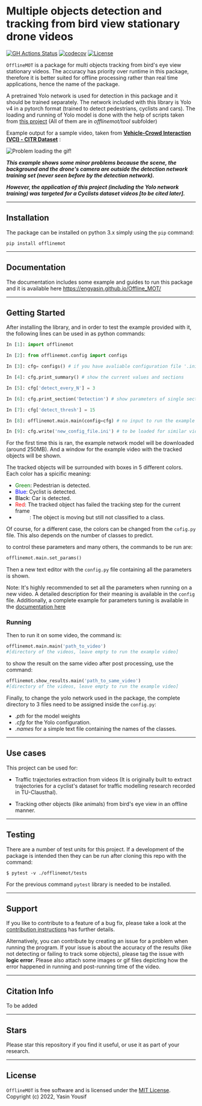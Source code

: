 Multiple objects detection and tracking from bird view stationary drone videos
=========
[![GH Actions Status](https://github.com/engyasin/Offline_MOT/workflows/PyTest/badge.svg)](https://github.com/engyasin/Offline_MOT/actions?query=branch%3Amain)
[![codecov](https://codecov.io/gh/engyasin/Offline_MOT/branch/main/graph/badge.svg)](https://codecov.io/gh/engyasin/Offline_MOT/branch/main)
[![License](https://img.shields.io/badge/License-MIT-blue.svg)](https://opensource.org/licenses/MIT)

`OfflineMOT` is a package for multi objects tracking from bird's eye view stationary videos. The accuracy has priority over runtime in this package, therefore it is better suited for offline processing rather than real time applications, hence the name of the package.

A pretrained Yolo network is used for detection in this package and it should be trained separately. The network included with this library is Yolo v4 in a pytorch format (trained to detect pedestrians, cyclists and cars). The loading and running of Yolo model is done with the help of scripts taken from [this project](https://github.com/Tianxiaomo/pytorch-YOLOv4) (All of them are in *offlinemot/tool* subfolder)

Example output for a sample video, taken from [**Vehicle-Crowd Interaction  (VCI) - CITR Dataset**](https://github.com/dongfang-steven-yang/vci-dataset-citr) :

![Problem loading the gif!](docs/sources/../source/_static/output.gif)


***This example shows some minor problems because the scene, the background and the drone's camera are outside the detection network training set (never seen before by the detection network).***

***However, the application of this project (including the Yolo network training) was targeted for a Cyclists dataset videos [to be cited later].***

--------------------

## Installation

The package can be installed on python 3.x simply using the `pip` command:

```
pip install offlinemot
```
--------------------
## Documentation

The documentation includes some example and guides to run this package and it is available here https://engyasin.github.io/Offline_MOT/

--------------------
## Getting Started

After installing the library, and in order to test the example provided with it, the following lines can be used in as python commands:

```python
In [1]: import offlinemot

In [2]: from offlinemot.config import configs

In [3]: cfg= configs() # if you have avaliable configuration file '.ini', you can pass it

In [4]: cfg.print_summary() # show the current values and sections

In [5]: cfg['detect_every_N'] = 3

In [6]: cfg.print_section('Detection') # show parameters of single section

In [7]: cfg['detect_thresh'] = 15

In [8]: offlinemot.main.main(config=cfg) # no input to run the example video

In [9]: cfg.write('new_config_file.ini') # to be loaded for similar videos

```

For the first time this is ran, the example network model will be downloaded (around 250MB). And a window for the example video with the tracked objects will be shown.

The tracked objects will be surrounded with boxes in 5 different colors. Each color has a spicific meaning:

- <span style="color:green">Green</span>: Pedestrian is detected.
- <span style="color:blue">Blue</span>: Cyclist is detected.
- <span style="color:black">Black</span>: Car is detected.
- <span style="color:red">Red</span>: The tracked object has failed the tracking step for the current frame
- <span style="color:white">White</span>: The object is moving but still not classified to a class.

Of course, for a different case, the colors can be changed from the `cofig.py` file. This also depends on the number of classes to predict.

to control these parameters and many others, the commands to be run are:

```python
offlinemot.main.set_params()
```

Then a new text editor with the `config.py` file containing all the parameters is shown.

Note: It's highly recommended to set all the parameters when running on a new video. A detailed description for their meaning is available in the `config` file. Additionally, a complete example for parameters tuning is available in the [documentation here](https://engyasin.github.io/Offline_MOT/html/tutorials/A_Working_Example.html)

### Running

Then to run it on some video, the command is:

```python
offlinemot.main.main('path_to_video') 
#[directory of the videos, leave empty to run the example video]
```
to show the result on the same video after post processing, use the command:

```python
offlinemot.show_results.main('path_to_same_video')
#[directory of the videos, leave empty to run the example video]
```

Finally, to change the yolo network used in the package, the complete directory to 3 files need to be assigned inside the `config.py`:

- *.pth* for the model weights
- *.cfg* for the Yolo configuration.
- *.names* for a simple text file containing the names of the classes.

---------------------
## Use cases

This project can be used for:

* Traffic trajectories extraction from videos (It is originally built to extract trajectories for a cyclist's dataset for traffic modelling research recorded in TU-Clausthal).

* Tracking other objects (like animals) from bird's eye view in an offline manner.

--------------------

## Testing

There are a number of test units for this project. If a development of the package is intended then they can be run after cloning this repo with the command:
```
$ pytest -v ./offlinemot/tests
```

For the previous command `pytest` library is needed to be installed.

--------------------

## Support

If you like to contribute to a feature of a bug fix, please take a look at the [contribution instructions](CONTRIBUTING.md) has further details.


Alternatively, you can contribute by creating an issue for a problem when running the program. If your issue is about the accuracy of the results (like not detecting or failing to track some objects), please tag the issue with **logic error**. Please also attach some images or gif files depicting how the error happened in running and post-running time of the video.

--------------------

## Citation Info
To be added

--------------------
## Stars

Please star this repository if you find it useful, or use it as part of your research.

--------------------
## License
`OfflineMOT` is free software and is licensed under the [MIT License](https://choosealicense.com/licenses/mit/). Copyright (c) 2022, Yasin Yousif 
